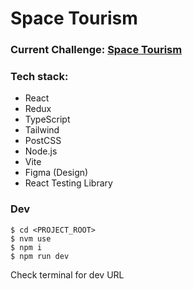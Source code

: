 # Space Tourism 

### Current Challenge: [Space Tourism](https://www.frontendmentor.io/challenges/space-tourism-multipage-website-gRWj1URZ3)

### Tech stack:
* React
* Redux
* TypeScript
* Tailwind
* PostCSS
* Node.js
* Vite
* Figma (Design)
* React Testing Library

### Dev
```shell
$ cd <PROJECT_ROOT>
$ nvm use
$ npm i
$ npm run dev
```

Check terminal for dev URL
